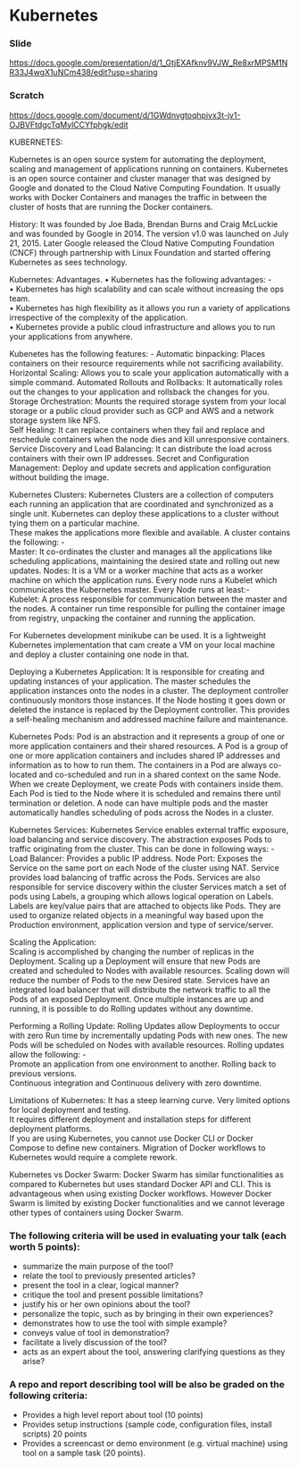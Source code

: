﻿# Kubernetes

### Slide

https://docs.google.com/presentation/d/1_GtjEXAfknv9VJW_Re8xrMPSM1NR33J4wgX1uNCm438/edit?usp=sharing

### Scratch

https://docs.google.com/document/d/1GWdnvgtoqhpivx3t-jv1-OJBVFtdgcTqMylCCYfphgk/edit

KUBERNETES: 

Kubernetes is an open source system for automating the deployment, scaling and management of applications running on containers. 
Kubernetes is an open source container and cluster manager that was designed by Google and donated to the Cloud Native Computing Foundation.  It usually works with Docker Containers and manages the traffic in between the cluster of hosts that are running the Docker containers. 

History: 
It was founded by Joe Bada, Brendan Burns and Craig McLuckie and was founded by Google in 2014. 
The version v1.0 was launched on July 21, 2015. Later Google released the Cloud Native Computing Foundation (CNCF) through partnership with Linux Foundation and started offering Kubernetes as sees technology.  

Kubernetes: Advantages. 
•	Kubernetes has the following advantages: -  
•	Kubernetes has high scalability and can scale without increasing the ops team.  
•	Kubernetes has high flexibility as it allows you run a variety of applications irrespective of the complexity of the application.  
•	Kubernetes provide a public cloud infrastructure and allows you to run your applications from anywhere. 

Kubenetes has the following features: - 
Automatic binpacking: Places containers on their resource requirements while not sacrificing availability.  
Horizontal Scaling: Allows you to scale your application automatically with a simple command. 
Automated Rollouts and Rollbacks: It automatically roles out the changes to your application and rollsback the changes for you.  
Storage Orchestration: Mounts the required storage system from your local storage or a public cloud provider such as GCP and AWS and a network storage system like NFS.  
Self Healing: It can replace containers when they fail and replace and reschedule containers when the node dies and kill unresponsive containers.  
Service Discovery and Load Balancing: It can distribute the load across containers with their own IP addresses. 
Secret and Configuration Management: Deploy and update secrets and application configuration without building the image.  

Kubernetes Clusters: 
Kubernetes Clusters are a collection of computers each running an application that are coordinated and synchronized as a single unit. Kubernetes can deploy these applications to a cluster without tying them on a particular machine.  
These makes the applications more flexible and available. A cluster contains the following: -  
Master: It co-ordinates the cluster and manages all the applications like scheduling applications, maintaining the desired state and rolling out new updates. 
Nodes: It is a VM or a worker machine that acts as a worker machine on which the application runs. Every node runs a Kubelet which communicates the Kubernetes master. Every Node runs at least:-  
Kubelet: A process responsible for communication between the master and the nodes. 
A container run time responsible for pulling the container image from registry, unpacking the container and running the application.  

For Kubernetes development minikube can be used. It is a lightweight Kubernetes implementation that cam create a VM on your local machine and deploy a cluster containing one node in that. 

Deploying a Kubernetes Application: 
It is responsible for creating and updating instances of your application. The master schedules the application instances onto the nodes in a cluster. 
The deployment controller continuously monitors those instances. If the Node hosting it goes down or deleted the instance is replaced by the Deployment controller. This provides a self-healing mechanism and addressed machine failure and maintenance.  

Kubernetes Pods: 
Pod is an abstraction and it represents a group of one or more application containers and their shared resources. A Pod is a group of one or more application containers and includes shared IP addresses and information as to how to run them. The containers in a Pod are always co-located and co-scheduled and run in a shared context on the same Node.  
When we create Deployment, we create Pods with containers inside them. Each Pod is tied to the Node where it is scheduled and remains there until termination or deletion. 
A node can have multiple pods and the master automatically handles scheduling of pods across the Nodes in a cluster. 

Kubernetes Services: 
Kubernetes Service enables external traffic exposure, load balancing and service discovery. The abstraction exposes Pods to traffic originating from the cluster. This can be done in following ways: -  
Load Balancer: 	Provides a public IP address. 
Node Port: Exposes the Service on the same port on each Node of the cluster using NAT. 
Service provides load balancing of traffic across the Pods. Services are also responsible for service discovery within the cluster 
Services match a set of pods using Labels, a grouping which allows logical operation on Labels. Labels are key/value pairs that are attached to objects like Pods. They are used to organize related objects in a meaningful way based upon the Production environment, application version and type of service/server.  

Scaling the Application:  
Scaling is accomplished by changing the number of replicas in the Deployment. Scaling up a Deployment will ensure that new Pods are created and scheduled to Nodes with available resources. Scaling down will reduce the number of Pods to the new Desired state. Services have an integrated load balancer that will distribute the network traffic to all the Pods of an exposed Deployment. Once multiple instances are up and running, it is possible to do Rolling updates without any downtime.  

Performing a Rolling Update: 
Rolling Updates allow Deployments to occur with zero Run time by incrementally updating Pods with new ones. The new Pods will be scheduled on Nodes with available resources. Rolling updates allow the following: -  
Promote an application from one environment to another. 
Rolling back to previous versions.  
Continuous integration and Continuous delivery with zero downtime.  

Limitations of Kubernetes: 
It has a steep learning curve. 
Very limited options for local deployment and testing.  
It requires different deployment and installation steps for different deployment platforms.  
If you are using Kubernetes, you cannot use Docker CLI or Docker Compose to define new containers. 
Migration of Docker workflows to Kubernetes would require a complete rework.  

Kubernetes vs Docker Swarm: 
Docker Swarm has similar functionalities as compared to Kubernetes but uses standard Docker API and CLI. This is advantageous when using existing Docker workflows.  However Docker Swarm is limited by existing Docker functionalities and we cannot leverage other types of containers using Docker Swarm.  

### The following criteria will be used in evaluating your talk (each worth 5 points):

* summarize the main purpose of the tool?
* relate the tool to previously presented articles?
* present the tool in a clear, logical manner?
* critique the tool and present possible limitations?
* justify his or her own opinions about the tool?
* personalize the topic, such as by bringing in their own experiences?
* demonstrates how to use the tool with simple example?
* conveys value of tool in demonstration?
* facilitate a lively discussion of the tool?
* acts as an expert about the tool, answering clarifying questions as they arise?

### A repo and report describing tool will be also be graded on the following criteria:

* Provides a high level report about tool (10 points)
* Provides setup instructions (sample code, configuration files, install scripts) 20 points
* Provides a screencast or demo environment (e.g. virtual machine) using tool on a sample task (20 points).
